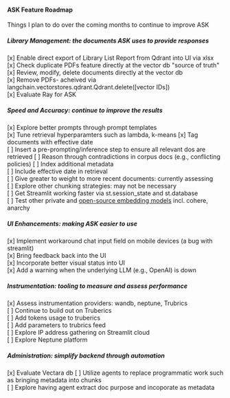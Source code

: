 #### ASK Feature Roadmap
Things I plan to do over the coming months to continue to improve ASK  
  

##### Library Management: the documents ASK uses to provide responses 
[x] Enable direct export of Library List Report from Qdrant into UI via xlsx  
[x] Check duplicate PDFs feature directly at the vector db "source of truth" 
[x] Review, modify, delete documents directly at the vector db  
[x] Remove PDFs- acheived via langchain.vectorstores.qdrant.Qdrant.delete([vector IDs])  
[x] Evaluate Ray for ASK  

##### Speed and Accuracy: continue to improve the results
[x] Explore better prompts through prompt templates  
[x] Tune retrieval hyperparamters such as lambda, k-means 
[x] Tag documents with effective date  
[ ] Insert a pre-prompting/inference step to ensure all relevant dos are retrieved
[ ] Reason through contradictions in corpus docs (e.g., conflicting policies)
[ ] Index additional metadata  
[ ] Include effective date in retrieval   
[ ] Give greater to weight to more recent documents: currently assessing   
[ ] Explore other chunking strategies: may not be necessary  
[ ] Get Streamlit working faster via st.session_state and st.database  
[ ] Test other private and [open-source embedding models](https://huggingface.co/spaces/mteb/leaderboard) incl. cohere, anarchy  

##### UI Enhancements: making ASK easier to use  
[x] Implement workaround chat input field on mobile devices (a bug with streamlit)  
[x] Bring feedback back into the UI  
[x] Incorporate better visual status into UI  
[x] Add a warning when the underlying LLM (e.g., OpenAI) is down

##### Instrumentation: tooling to measure and assess performance  
[x] Assess instrumentation providers: wandb, neptune, Trubrics  
[ ] Continue to build out on Truberics  
[ ] Add tokens usage to truberics  
[ ] Add parameters to trubrics feed  
[ ] Explore IP address gathering on Streamlit cloud  
[ ] Explore Neptune platform  

##### Administration: simplify backend through automation  
[x] Evaluate Vectara db 
[ ] Utilize agents to replace programmatic work such as bringing metadata into chunks  
[ ] Explore having agent extract doc purpose and incoporate as metadata  
